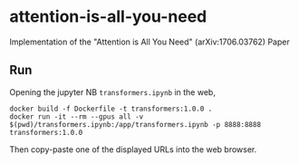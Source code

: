 # attention-is-all-you-need
Implementation of the "Attention is All You Need" (arXiv:1706.03762) Paper

## Run
Opening the jupyter NB `transformers.ipynb` in the web,
```
docker build -f Dockerfile -t transformers:1.0.0 .
docker run -it --rm --gpus all -v $(pwd)/transformers.ipynb:/app/transformers.ipynb -p 8888:8888 transformers:1.0.0
```
Then copy-paste one of the displayed URLs into the web browser.
